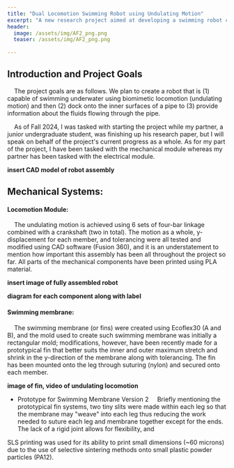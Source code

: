 ```yaml
---
title: "Dual Locomotion Swimming Robot using Undulating Motion"
excerpt: "A new research project aimed at developing a swimming robot capable of diving underwater, docking on the inner walls of a pipe, and sensing liquids flowing through."
header:
  image: /assets/img/AF2_png.png
  teaser: /assets/img/AF2_png.png
   
---
```

## Introduction and Project Goals
&nbsp;&nbsp;&nbsp;&nbsp;The project goals are as follows. We plan to create a robot that is (1) capable of swimming underwater using biomimetic locomotion (undulating motion) and then (2) dock onto the inner surfaces of a pipe to (3) provide information about the fluids flowing through the pipe.

&nbsp;&nbsp;&nbsp;&nbsp;As of Fall 2024, I was tasked with starting the project while my partner, a junior undergraduate student, was finishing up his research paper, but I will speak on behalf of the project's current progress as a whole. As for my part of the project, I have been tasked with the mechanical module whereas my partner has been tasked with the electrical module.

**insert CAD model of robot assembly**

## Mechanical Systems:
#### Locomotion Module:
&nbsp;&nbsp;&nbsp;&nbsp;The undulating motion is achieved using 6 sets of four-bar linkage combined with a crankshaft (two in total). The motion as a whole, y-displacement for each member, and tolerancing were all tested and modified using CAD software (Fusion 360), and it is an understatement to mention how important this assembly has been all throughout the project so far. All parts of the mechanical components have been printed using PLA material.

**insert image of fully assembled robot**

**diagram for each component along with label**

#### Swimming membrane:
&nbsp;&nbsp;&nbsp;&nbsp;The swimming membrane (or fins) were created using Ecoflex30 (A and B), and the mold used to create such swimming membrane was initially a rectangular mold; modifications, however, have been recently made for a prototypical fin that better suits the inner and outer maximum stretch and shrink in the y-direction of the membrane along with tolerancing. The fin has been mounted onto the leg through suturing (nylon) and secured onto each member. 

**image of fin, video of undulating locomotion**

* Prototype for Swimming Membrane Version 2
&nbsp;&nbsp;&nbsp;&nbsp;Briefly mentioning the prototypical fin systems, two tiny slits were made within each leg so that the membrane may "weave" into each leg thus reducing the work needed to suture each leg and membrane together except for the ends. The lack of a rigid joint allows for flexibility, and 

SLS printing was used for its ability to print small dimensions (~60 microns) due to the use of selective sintering methods onto small plastic powder particles (PA12). 





